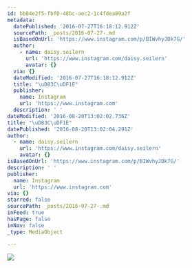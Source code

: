 ```yaml
---
id: bb84e2f5-fbf0-48bc-aec2-1c4fdea89a2f
metadata:
  datePublished: '2016-07-27T16:18:12.912Z'
  sourcePath: _posts/2016-07-27-.md
  isBasedOnUrl: 'https://www.instagram.com/p/BIWvhyJDk7G/'
  author:
    - name: daisy.seilern
      url: 'https://www.instagram.com/daisy.seilern'
      avatar: {}
  via: {}
  dateModified: '2016-07-27T16:18:12.912Z'
  title: "\uD83C\uDF1E"
  publisher:
    name: Instagram
    url: 'https://www.instagram.com'
  description: ' '
dateModified: '2016-08-20T13:02:02.736Z'
title: "\uD83C\uDF1E"
datePublished: '2016-08-20T13:02:04.291Z'
author:
  - name: daisy.seilern
    url: 'https://www.instagram.com/daisy.seilern'
    avatar: {}
isBasedOnUrl: 'https://www.instagram.com/p/BIWvhyJDk7G/'
description: ' '
publisher:
  name: Instagram
  url: 'https://www.instagram.com'
via: {}
starred: false
sourcePath: _posts/2016-07-27-.md
inFeed: true
hasPage: false
inNav: false
_type: MediaObject

---
```

![](https://imgflo.herokuapp.com/graph/vahj1ThiexotieMo/fef29c3e108928888031f7bb8e02c02f/croprotate.jpg?cropheight=450&cropwidth=640&degrees=0&input=https%3A%2F%2Fscontent.cdninstagram.com%2Ft51.2885-15%2Fs640x640%2Fsh0.08%2Fe35%2F13739626_643116195865207_761783300_n.jpg%3Fig_cache_key%3DMTMwMzQzODE3MTkzODExNTI3MA%253D%253D.2&x=0&y=95)